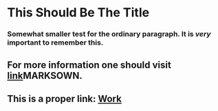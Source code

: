 # This Should Be The Title

### Somewhat smaller test for the ordinary paragraph. It is *very* important to remember this.

## For more information one should visit [link](http://www.markdown.net)MARKSOWN.

## This is a proper link: [Work](http://www.nuigalway.ie)
